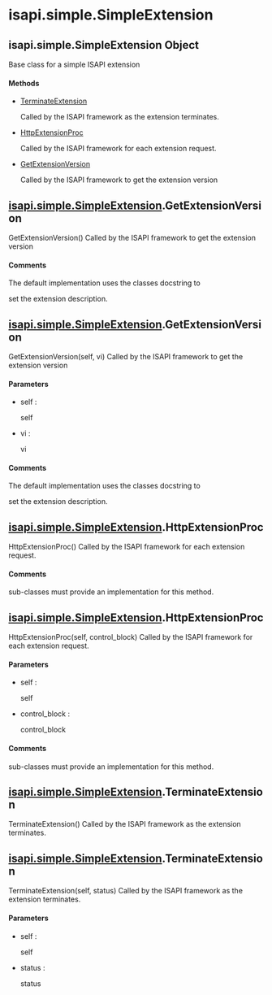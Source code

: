 # isapi.simple.SimpleExtension

## isapi\.simple\.SimpleExtension Object



Base class for a simple ISAPI extension

#### Methods


  - [TerminateExtension](isapi.simple.SimpleExtension.md#isapi.simple.simpleextensionterminateextension)

    Called by the ISAPI framework as the extension terminates\.&nbsp;

  - [HttpExtensionProc](isapi.simple.SimpleExtension.md#isapi.simple.simpleextensionhttpextensionproc)

    Called by the ISAPI framework for each extension request\.&nbsp;

  - [GetExtensionVersion](isapi.simple.SimpleExtension.md#isapi.simple.simpleextensiongetextensionversion)

    Called by the ISAPI framework to get the extension version&nbsp;

## [isapi\.simple\.SimpleExtension](#isapi.simple.simpleextension)\.GetExtensionVersion

GetExtensionVersion\(\)
Called by the ISAPI framework to get the extension version

#### Comments


The default implementation uses the classes docstring to 

set the extension description\.

## [isapi\.simple\.SimpleExtension](#isapi.simple.simpleextension)\.GetExtensionVersion

GetExtensionVersion\(self, vi\)
Called by the ISAPI framework to get the extension version

#### Parameters


  - self :

    self

  - vi :

    vi

#### Comments


The default implementation uses the classes docstring to 

set the extension description\.

## [isapi\.simple\.SimpleExtension](#isapi.simple.simpleextension)\.HttpExtensionProc

HttpExtensionProc\(\)
Called by the ISAPI framework for each extension request\.

#### Comments


sub-classes must provide an implementation for this method\.

## [isapi\.simple\.SimpleExtension](#isapi.simple.simpleextension)\.HttpExtensionProc

HttpExtensionProc\(self, control\_block\)
Called by the ISAPI framework for each extension request\.

#### Parameters


  - self :

    self

  - control\_block :

    control\_block

#### Comments


sub-classes must provide an implementation for this method\.

## [isapi\.simple\.SimpleExtension](#isapi.simple.simpleextension)\.TerminateExtension

TerminateExtension\(\)
Called by the ISAPI framework as the extension terminates\.

## [isapi\.simple\.SimpleExtension](#isapi.simple.simpleextension)\.TerminateExtension

TerminateExtension\(self, status\)
Called by the ISAPI framework as the extension terminates\.

#### Parameters


  - self :

    self

  - status :

    status